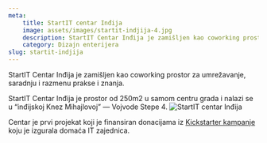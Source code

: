 ```yaml
---
meta:
    title: StartIT centar Inđija
    image: assets/images/startit-indjija-4.jpg
    description: StartIT Centar Inđija je zamišljen kao coworking prostor za umrežavanje, saradnju i razmenu prakse i znanja. Startit Centar Inđija je prostor od 250m2 u samom centru grada i nalazi se u “inđijskoj Knez Mihajlovoj” — Vojvode Stepe 4. Centar je prvi projekat koji je finansiran donacijama iz Kickstarter kampanje koju je izgurala domaća IT zajednica.
    category: Dizajn enterijera
slug: startit-indjija
---
```

StartIT Centar Inđija je zamišljen kao coworking prostor za umrežavanje, saradnju i razmenu prakse i znanja. 

StartIT Centar Inđija je prostor od 250m2 u samom centru grada i nalazi se u “inđijskoj Knez Mihajlovoj” — Vojvode Stepe 4. 
![StartIT centar Inđija](../assets/images/startit-indjija-4.jpg)

Centar je prvi projekat koji je finansiran donacijama iz [Kickstarter kampanje](https://startit.rs/srbija-crowdfunding-kickstarter-vodic/) koju je izgurala domaća IT zajednica.
